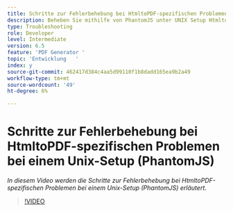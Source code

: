 ```yaml
---
title: Schritte zur Fehlerbehebung bei HtmltoPDF-spezifischen Problemen bei einem Unix-Setup (PhantomJS)
description: Beheben Sie mithilfe von PhantomJS unter UNIX Setup HtmltoPDF-Probleme.
type: Troubleshooting
role: Developer
level: Intermediate
version: 6.5
feature: 'PDF Generator '
topic: 'Entwicklung   '
index: y
source-git-commit: 462417d384c4aa5d99110f1b8dadd165ea9b2a49
workflow-type: tm+mt
source-wordcount: '49'
ht-degree: 6%

---
```




# Schritte zur Fehlerbehebung bei HtmltoPDF-spezifischen Problemen bei einem Unix-Setup (PhantomJS)

*In diesem Video werden die Schritte zur Fehlerbehebung bei HtmltoPDF-spezifischen Problemen bei einem Unix-Setup (PhantomJS) erläutert.*

>[!VIDEO](https://video.tv.adobe.com/v/335546?quality=9&learn=on)

